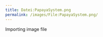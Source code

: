 ```yaml
---
title: Datei:PapayaSystem.png
permalink: /images/File:PapayaSystem.png/
---
```


Importing image file